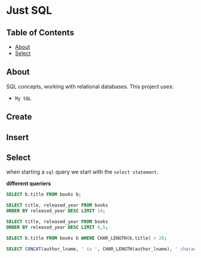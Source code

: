 # Just SQL

## Table of Contents

- [About](#about)
  <!-- - [Create](#create) -->
  <!-- - [Insert](#insert) -->
- [Select](#select)

## About <a name = "about"></a>

SQL concepts, working with relational databases.
This project uses:

- `My SQL`
<!-- - `Postgres SQL`
- `SQL lite` -->

## Create <a name ="create"></a>

## Insert <a name ="insert"></a>

## Select <a name ="select"></a>

when starting a `sql` query we start with the `select statement`.

**different queriers**

```sql
SELECT b.title FROM books b;

SELECT title, released_year FROM books
ORDER BY released_year DESC LIMIT 14;

SELECT title, released_year FROM books
ORDER BY released_year DESC LIMIT 0,5;

SELECT b.title FROM books b WHERE CHAR_LENGTH(b.title) > 20;

SELECT CONCAT(author_lname, ' is ', CHAR_LENGTH(author_lname), ' characters long') FROM books;
```
